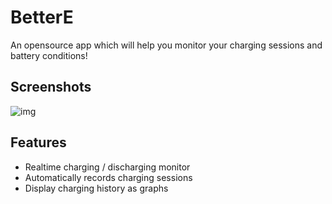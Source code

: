 # BetterE
An opensource app which will help you monitor your charging sessions and battery conditions! 

## Screenshots
![img](https://i.imgur.com/HYYs1k7.png[/img])

## Features
* Realtime charging / discharging monitor
* Automatically records charging sessions
* Display charging history as graphs
